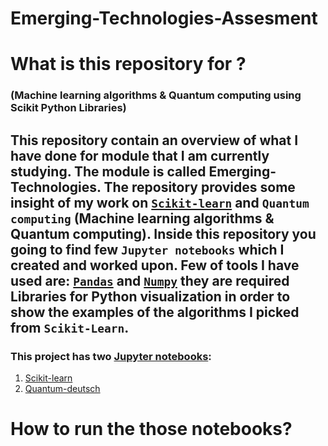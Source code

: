 # Emerging-Technologies-Assesment
# What is this repository for ?
### (Machine learning algorithms & Quantum computing using Scikit Python Libraries)

## This repository contain an overview of what I have done for module that I am currently studying. The module is called Emerging-Technologies. The repository provides some insight of my work on [`Scikit-learn`](https://scikit-learn.org/) and `Quantum computing` (Machine learning algorithms & Quantum computing). Inside this repository you going to find few `Jupyter notebooks` which I created and worked upon. Few of tools I have used are: [`Pandas`](https://www.kaggle.com/learn/pandas) and [`Numpy`](https://numpy.org/doc/stable/index.html) they are required Libraries for Python visualization in order to show the examples of the algorithms I picked from `Scikit-Learn`.

### This project has two [Jupyter notebooks](https://jupyter.org/):
1. [Scikit-learn](https://scikit-learn.org/)
2. [Quantum-deutsch](https://qiskit.org/textbook/ch-algorithms/deutsch-jozsa.html)

# How to run the those notebooks?
